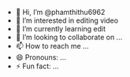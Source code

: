- 👋 Hi, I’m @phamthithu6962
- 👀 I’m interested in editing video
- 🌱 I’m currently learning edit
- 💞️ I’m looking to collaborate on ...
- 📫 How to reach me ...
- 😄 Pronouns: ...
- ⚡ Fun fact: ...

<!---
phamthithu6962/phamthithu6962 is a ✨ special ✨ repository because its `README.md` (this file) appears on your GitHub profile.
You can click the Preview link to take a look at your changes.
--->
